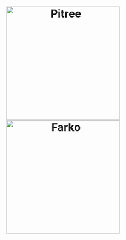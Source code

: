 
<h1 align="center" backgourn="#00000">
    <img alt="Pitree" src="https://i.ibb.co/Z1BDHgy/Design-sem-nome.png" width="300px" />
    <img alt="Farko" src="https://i.ibb.co/DRSSxt3/Logo-FARKOMOOT.png" width="300px" />
</h1>

